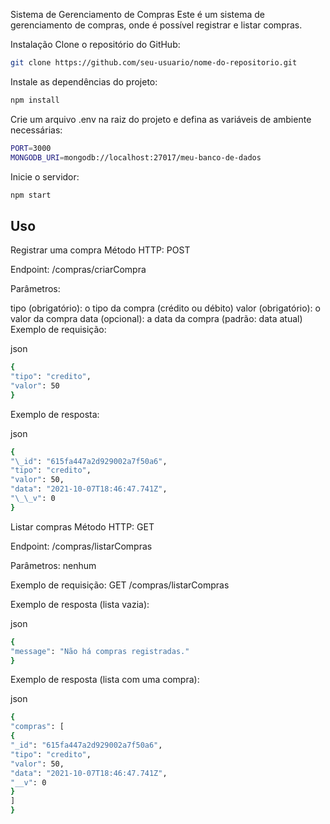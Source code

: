 Sistema de Gerenciamento de Compras
Este é um sistema de gerenciamento de compras, onde é possível registrar e listar compras.

Instalação
Clone o repositório do GitHub:

```bash
git clone https://github.com/seu-usuario/nome-do-repositorio.git
```

Instale as dependências do projeto:


```bash
npm install
```
Crie um arquivo .env na raiz do projeto e defina as variáveis de ambiente necessárias:


```bash
PORT=3000
MONGODB_URI=mongodb://localhost:27017/meu-banco-de-dados
```

Inicie o servidor:


```bash
npm start
```
## Uso
Registrar uma compra
Método HTTP: POST


Endpoint: /compras/criarCompra

Parâmetros:

tipo (obrigatório): o tipo da compra (crédito ou débito)
valor (obrigatório): o valor da compra
data (opcional): a data da compra (padrão: data atual)
Exemplo de requisição:

json
```bash
{
"tipo": "credito",
"valor": 50
}
```

Exemplo de resposta:

json
```bash
{
"\_id": "615fa447a2d929002a7f50a6",
"tipo": "credito",
"valor": 50,
"data": "2021-10-07T18:46:47.741Z",
"\_\_v": 0
}
```

Listar compras
Método HTTP: GET

Endpoint: /compras/listarCompras

Parâmetros: nenhum

Exemplo de requisição: GET /compras/listarCompras

Exemplo de resposta (lista vazia):

json
```bash
{
"message": "Não há compras registradas."
}
```

Exemplo de resposta (lista com uma compra):

json
```bash
{
"compras": [
{
"_id": "615fa447a2d929002a7f50a6",
"tipo": "credito",
"valor": 50,
"data": "2021-10-07T18:46:47.741Z",
"__v": 0
}
]
}
```
